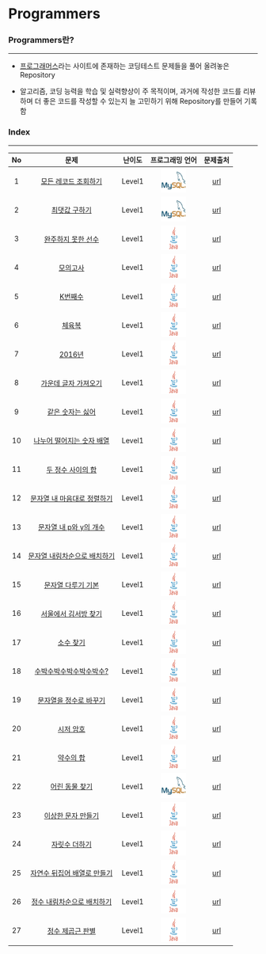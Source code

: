 # Programmers

### Programmers란?

---

- [프로그래머스](https://programmers.co.kr/ "Programmers")라는 사이트에 존재하는 코딩테스트 문제들을 풀어 올려놓은 Repository

- 알고리즘, 코딩 능력을 학습 및 실력향상이 주 목적이며, 과거에 작성한 코드를 리뷰하며 더 좋은 코드를 작성할 수 있는지 늘 고민하기 위해 Repository를 만들어 기록함



### Index
---

|  No  |                             문제                             | 난이도 |                       프로그래밍 언어                        |                           문제출처                           |
| :--: | :----------------------------------------------------------: | :----: | :----------------------------------------------------------: | :----------------------------------------------------------: |
|  1   | [모든 레코드 조회하기](./src/Level01/Level01_SQL01.sql "코드 보기") | Level1 | <img src=".\img\mysql.jpg" alt="mysql" width="50" height="50" /> | [url](https://programmers.co.kr/learn/courses/30/lessons/59034 "문제 보기") |
|  2   | [최댓값 구하기](./src/Level01/Level01_SQL02.sql "코드 보기") | Level1 | <img src=".\img\mysql.jpg" alt="mysql" width="50" height="50" /> | [url](https://programmers.co.kr/learn/courses/30/lessons/59415 "문제 보기") |
|  3   | [완주하지 못한 선수](./src/Level01/Level01_Solution01.java "코드 보기") | Level1 | <img src=".\img\Java.png" alt="Java" width="50" height="50" /> | [url](https://programmers.co.kr/learn/courses/30/lessons/42576 "문제 보기") |
|  4   | [모의고사](./src/Level01/Level01_Solution02.java "코드 보기") | Level1 | <img src=".\img\Java.png" alt="Java" width="50" height="50" /> | [url](https://programmers.co.kr/learn/courses/30/lessons/42840 "문제 보기") |
|  5   | [K번째수](./src/Level01/Level01_Solution03.java "코드 보기") | Level1 | <img src=".\img\Java.png" alt="Java" width="50" height="50" /> | [url](https://programmers.co.kr/learn/courses/30/lessons/42748 "문제 보기") |
|  6   | [체육복](./src/Level01/Level01_Solution04.java "코드 보기")  | Level1 | <img src=".\img\Java.png" alt="Java" width="50" height="50" /> | [url](https://programmers.co.kr/learn/courses/30/lessons/42862 "문제 보기") |
|  7   | [2016년](./src/Level01/Level01_Solution05.java "코드 보기")  | Level1 | <img src=".\img\Java.png" alt="Java" width="50" height="50" /> | [url](https://programmers.co.kr/learn/courses/30/lessons/12901 "문제 보기") |
|  8   | [가운데 글자 가져오기](./src/Level01/Level01_Solution06.java "코드 보기") | Level1 | <img src=".\img\Java.png" alt="Java" width="50" height="50" /> | [url](https://programmers.co.kr/learn/courses/30/lessons/12903 "문제 보기") |
|  9   | [같은 숫자는 싫어](./src/Level01/Level01_Solution07.java "코드 보기") | Level1 | <img src=".\img\Java.png" alt="Java" width="50" height="50" /> | [url](https://programmers.co.kr/learn/courses/30/lessons/12906?language=java "문제 보기") |
|  10  | [나누어 떨어지는 숫자 배열](./src/Level01/Level01_Solution08.java "코드 보기") | Level1 | <img src=".\img\Java.png" alt="Java" width="50" height="50" /> | [url](https://programmers.co.kr/learn/courses/30/lessons/12910 "문제 보기") |
|  11  | [두 정수 사이의 합](./src/Level01/Level01_Solution09.java "코드 보기") | Level1 | <img src=".\img\Java.png" alt="Java" width="50" height="50" /> | [url](https://programmers.co.kr/learn/courses/30/lessons/12912 "문제 보기") |
|  12  | [문자열 내 마음대로 정렬하기](./src/Level01/Level01_Solution10.java "코드 보기") | Level1 | <img src=".\img\Java.png" alt="Java" width="50" height="50" /> | [url](https://programmers.co.kr/learn/courses/30/lessons/12915 "문제 보기") |
|  13  | [문자열 내 p와 y의 개수](./src/Level01/Level01_Solution11.java "코드 보기") | Level1 | <img src=".\img\Java.png" alt="Java" width="50" height="50" /> | [url](https://programmers.co.kr/learn/courses/30/lessons/12916 "문제 보기") |
|  14  | [문자열 내림차순으로 배치하기](./src/Level01/Level01_Solution12.java "코드 보기") | Level1 | <img src=".\img\Java.png" alt="Java" width="50" height="50" /> | [url](https://programmers.co.kr/learn/courses/30/lessons/12917 "문제 보기") |
|  15  | [문자열 다루기 기본](./src/Level01/Level01_Solution13.java "코드 보기") | Level1 | <img src=".\img\Java.png" alt="Java" width="50" height="50" /> | [url](https://programmers.co.kr/learn/courses/30/lessons/12918 "문제 보기") |
|  16  | [서울에서 김서방 찾기](./src/Level01/Level01_Solution14.java "코드 보기") | Level1 | <img src=".\img\Java.png" alt="Java" width="50" height="50" /> | [url](https://programmers.co.kr/learn/courses/30/lessons/12919 "문제 보기") |
|  17  | [소수 찾기](./src/Level01/Level01_Solution15.java "코드 보기") | Level1 | <img src=".\img\Java.png" alt="Java" width="50" height="50" /> | [url](https://programmers.co.kr/learn/courses/30/lessons/12921 "문제 보기") |
|  18  | [수박수박수박수박수박수?](./src/Level01/Level01_Solution16.java "코드 보기") | Level1 | <img src=".\img\Java.png" alt="Java" width="50" height="50" /> | [url](https://programmers.co.kr/learn/courses/30/lessons/12922 "문제 보기") |
|  19  | [문자열을 정수로 바꾸기](./src/Level01/Level01_Solution17.java "코드 보기") | Level1 | <img src=".\img\Java.png" alt="Java" width="50" height="50" /> | [url](https://programmers.co.kr/learn/courses/30/lessons/12925 "문제 보기") |
|  20  | [시저 암호](./src/Level01/Level01_Solution18.java "코드 보기") | Level1 | <img src=".\img\Java.png" alt="Java" width="50" height="50" /> | [url](https://programmers.co.kr/learn/courses/30/lessons/12926 "문제 보기") |
|  21  | [약수의 합](./src/Level01/Level01_Solution19.java "코드 보기") | Level1 | <img src=".\img\Java.png" alt="Java" width="50" height="50" /> | [url](https://programmers.co.kr/learn/courses/30/lessons/12928 "문제 보기") |
|  22  | [어린 동물 찾기](./src/Level01/Level01_SQL03.sql "코드 보기") | Level1 | <img src=".\img\mysql.jpg" alt="mysql" width="50" height="50" /> | [url](https://programmers.co.kr/learn/courses/30/lessons/59037 "문제 보기") |
|  23  | [이상한 문자 만들기](./src/Level01/Level01_Solution20.java "코드 보기") | Level1 | <img src=".\img\Java.png" alt="Java" width="50" height="50" /> | [url](https://programmers.co.kr/learn/courses/30/lessons/12930 "문제 보기") |
|  24  | [자릿수 더하기](./src/Level01/Level01_Solution21.java "코드 보기") | Level1 | <img src=".\img\Java.png" alt="Java" width="50" height="50" /> | [url](https://programmers.co.kr/learn/courses/30/lessons/12931 "문제 보기") |
|  25  | [자연수 뒤집어 배열로 만들기](./src/Level01/Level01_Solution22.java "코드 보기") | Level1 | <img src=".\img\Java.png" alt="Java" width="50" height="50" /> | [url](https://programmers.co.kr/learn/courses/30/lessons/12932 "문제 보기") |
|  26  | [정수 내림차순으로 배치하기](./src/Level01/Level01_Solution23.java "코드 보기") | Level1 | <img src=".\img\Java.png" alt="Java" width="50" height="50" /> | [url](https://programmers.co.kr/learn/courses/30/lessons/12933 "문제 보기") |
|  27  | [정수 제곱근 판별](./src/Level01/Level01_Solution24.java "코드 보기") | Level1 | <img src=".\img\Java.png" alt="Java" width="50" height="50" /> | [url](https://www.welcomekakao.com/learn/courses/30/lessons/12934 "문제 보기") |